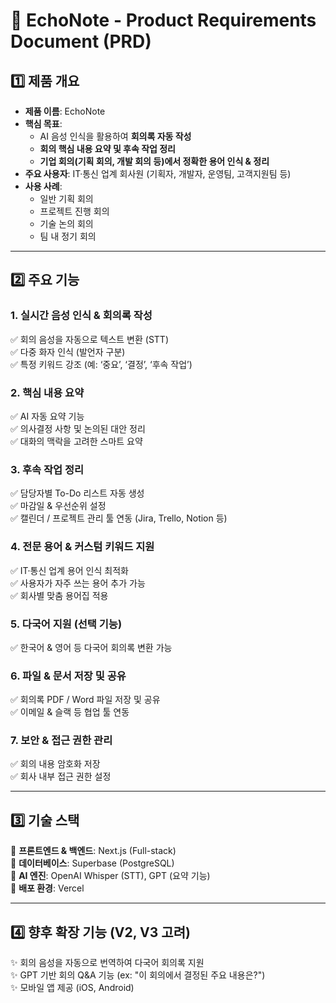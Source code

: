 # 📄 EchoNote - Product Requirements Document (PRD)

## 1️⃣ 제품 개요
- **제품 이름**: EchoNote
- **핵심 목표**:  
  - AI 음성 인식을 활용하여 **회의록 자동 작성**  
  - **회의 핵심 내용 요약 및 후속 작업 정리**  
  - **기업 회의(기획 회의, 개발 회의 등)에서 정확한 용어 인식 & 정리**  
- **주요 사용자**: IT·통신 업계 회사원 (기획자, 개발자, 운영팀, 고객지원팀 등)  
- **사용 사례**:  
  - 일반 기획 회의  
  - 프로젝트 진행 회의  
  - 기술 논의 회의  
  - 팀 내 정기 회의  

---

## 2️⃣ 주요 기능  

### 1. 실시간 음성 인식 & 회의록 작성  
✅ 회의 음성을 자동으로 텍스트 변환 (STT)  
✅ 다중 화자 인식 (발언자 구분)  
✅ 특정 키워드 강조 (예: ‘중요’, ‘결정’, ‘후속 작업’)  

### 2. 핵심 내용 요약  
✅ AI 자동 요약 기능  
✅ 의사결정 사항 및 논의된 대안 정리  
✅ 대화의 맥락을 고려한 스마트 요약  

### 3. 후속 작업 정리  
✅ 담당자별 To-Do 리스트 자동 생성  
✅ 마감일 & 우선순위 설정  
✅ 캘린더 / 프로젝트 관리 툴 연동 (Jira, Trello, Notion 등)  

### 4. 전문 용어 & 커스텀 키워드 지원  
✅ IT·통신 업계 용어 인식 최적화  
✅ 사용자가 자주 쓰는 용어 추가 가능  
✅ 회사별 맞춤 용어집 적용  

### 5. 다국어 지원 (선택 기능)  
✅ 한국어 & 영어 등 다국어 회의록 변환 가능  

### 6. 파일 & 문서 저장 및 공유  
✅ 회의록 PDF / Word 파일 저장 및 공유  
✅ 이메일 & 슬랙 등 협업 툴 연동  

### 7. 보안 & 접근 권한 관리  
✅ 회의 내용 암호화 저장  
✅ 회사 내부 접근 권한 설정  

---

## 3️⃣ 기술 스택  
🔹 **프론트엔드 & 백엔드**: Next.js (Full-stack)  
🔹 **데이터베이스**: Superbase (PostgreSQL)  
🔹 **AI 엔진**: OpenAI Whisper (STT), GPT (요약 기능)  
🔹 **배포 환경**: Vercel  

---

## 4️⃣ 향후 확장 기능 (V2, V3 고려)  
✨ 회의 음성을 자동으로 번역하여 다국어 회의록 지원  
✨ GPT 기반 회의 Q&A 기능 (ex: "이 회의에서 결정된 주요 내용은?")  
✨ 모바일 앱 제공 (iOS, Android)  